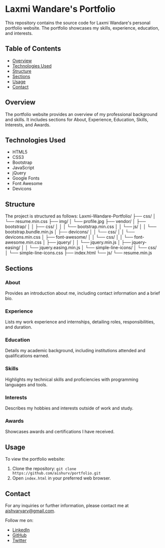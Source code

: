 # Laxmi Wandare's Portfolio

This repository contains the source code for Laxmi Wandare's personal portfolio website. The portfolio showcases my skills, experience, education, and interests.

## Table of Contents
- [Overview](#overview)
- [Technologies Used](#technologies-used)
- [Structure](#structure)
- [Sections](#sections)
- [Usage](#usage)
- [Contact](#contact)

## Overview
The portfolio website provides an overview of my professional background and skills. It includes sections for About, Experience, Education, Skills, Interests, and Awards.

## Technologies Used
- HTML5
- CSS3
- Bootstrap
- JavaScript
- jQuery
- Google Fonts
- Font Awesome
- Devicons

## Structure
The project is structured as follows:
Laxmi-Wandare-Portfolio/
├── css/
│ └── resume.min.css
├── img/
│ └── profile.jpg
├── vendor/
│ ├── bootstrap/
│ │ ├── css/
│ │ │ └── bootstrap.min.css
│ │ └── js/
│ │ └── bootstrap.bundle.min.js
│ ├── devicons/
│ │ └── css/
│ │ └── devicons.min.css
│ ├── font-awesome/
│ │ └── css/
│ │ └── font-awesome.min.css
│ ├── jquery/
│ │ └── jquery.min.js
│ ├── jquery-easing/
│ │ └── jquery.easing.min.js
│ └── simple-line-icons/
│ └── css/
│ └── simple-line-icons.css
├── index.html
└── js/
└── resume.min.js


## Sections
### About
Provides an introduction about me, including contact information and a brief bio.

### Experience
Lists my work experience and internships, detailing roles, responsibilities, and duration.

### Education
Details my academic background, including institutions attended and qualifications earned.

### Skills
Highlights my technical skills and proficiencies with programming languages and tools.

### Interests
Describes my hobbies and interests outside of work and study.

### Awards
Showcases awards and certifications I have received.

## Usage
To view the portfolio website:
1. Clone the repository: `git clone https://github.com/aishurv/portfolio.git`
2. Open `index.html` in your preferred web browser.

## Contact
For any inquiries or further information, please contact me at [aishvaryarv@gmail.com](mailto:aishvaryarv@gmail.com).

Follow me on:
- [LinkedIn](https://www.linkedin.com/in/laxmi-wandare)
- [GitHub](https://github.com/aishurv)
- [Twitter](https://twitter.com/Aishwarya_v00)

